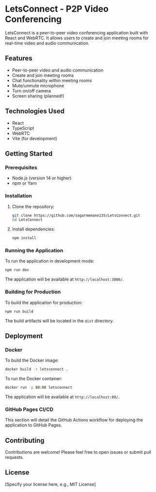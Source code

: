 # LetsConnect - P2P Video Conferencing

LetsConnect is a peer-to-peer video conferencing application built with React and WebRTC. It allows users to create and join meeting rooms for real-time video and audio communication.

## Features

- Peer-to-peer video and audio communication
- Create and join meeting rooms
- Chat functionality within meeting rooms
- Mute/unmute microphone
- Turn on/off camera
- Screen sharing (planned!)

## Technologies Used

- React
- TypeScript
- WebRTC
- Vite (for development)

## Getting Started

### Prerequisites

- Node.js (version 14 or higher)
- npm or Yarn

### Installation

1. Clone the repository:
   ```bash
   git clone https://github.com/sagarmemane135/LetsConnect.git
   cd LetsConnect
   ```

2. Install dependencies:
   ```bash
   npm install
   ```

### Running the Application

To run the application in development mode:

```bash
npm run dev
```

The application will be available at `http://localhost:3000/`.

### Building for Production

To build the application for production:

```bash
npm run build
```

The build artifacts will be located in the `dist` directory.

## Deployment

### Docker

To build the Docker image:

```bash
docker build -t letsconnect .
```

To run the Docker container:

```bash
docker run -p 80:80 letsconnect
```

The application will be available at `http://localhost:80/`.

### GitHub Pages CI/CD

This section will detail the GitHub Actions workflow for deploying the application to GitHub Pages.

## Contributing

Contributions are welcome! Please feel free to open issues or submit pull requests.

## License

[Specify your license here, e.g., MIT License]
